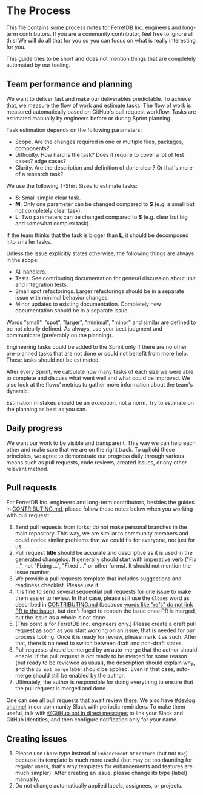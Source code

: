 # The Process

This file contains some process notes for FerretDB Inc. engineers and long-term contributors.
If you are a community contributor, feel free to ignore all this!
We will do all that for you so you can focus on what is really interesting for you.

This guide tries to be short and does not mention things that are completely automated by our tooling.

## Team performance and planning

We want to deliver fast and make our deliverables predictable.
To achieve that, we measure the flow of work and estimate tasks.
The flow of work is measured automatically based on GitHub's pull request workflow.
Tasks are estimated manually by engineers before or during Sprint planning.

Task estimation depends on the following parameters:

- Scope.
  Are the changes required in one or multiple files, packages, components?
- Difficulty.
  How hard is the task?
  Does it require to cover a lot of test cases?
  edge cases?
- Clarity.
  Are the description and definition of done clear?
  Or that's more of a research task?

We use the following T-Shirt Sizes to estimate tasks:

- **S**: Small simple clear task.
- **M**: Only one parameter can be changed compared to **S** (e.g. a small but not completely clear task).
- **L**: Two parameters can be changed compared to **S** (e.g. clear but big and somewhat complex task).

If the team thinks that the task is bigger than **L**, it should be decomposed into smaller tasks.

Unless the issue explicitly states otherwise, the following things are always in the scope:

- All handlers.
- Tests.
  See contributing documentation for general discussion about unit and integration tests.
- Small spot refactorings.
  Larger refactorings should be in a separate issue with minimal behavior changes.
- Minor updates to existing documentation.
  Completely new documentation should be in a separate issue.

Words "small", "spot", "larger", "minimal", "minor" and similar are defined to be not clearly defined.
As always, use your best judgment and communicate (preferably on the planning).

Engineering tasks could be added to the Sprint only if there are no other pre-planned tasks that are not done
or could not benefit from more help.
Those tasks should not be estimated.

After every Sprint, we calculate how many tasks of each size we were able to complete
and discuss what went well and what could be improved.
We also look at the flows' metrics to gather more information about the team's dynamic.

Estimation mistakes should be an exception, not a norm.
Try to estimate on the planning as best as you can.

## Daily progress

We want our work to be visible and transparent.
This way we can help each other and make sure that we are on the right track.
To uphold these principles, we agree to demonstrate our progress daily through various means such as
pull requests, code reviews, created issues, or any other relevant method.

## Pull requests

For FerretDB Inc. engineers and long-term contributors,
besides the guides in [CONTRIBUTING.md](../CONTRIBUTING.md),
please follow these notes below when you working with pull request:

1. Send pull requests from forks; do not make personal branches in the main repository.
   This way, we are similar to community members and could notice similar problems that we could fix for everyone,
   not just for us.
2. Pull request **title** should be accurate and descriptive as it is used in the generated changelog.
   It generally should start with imperative verb ("Fix …", not "Fixing …", "Fixed …" or other forms).
   It should not mention the issue number.
3. We provide a pull requests template that includes suggestions and readiness checklist.
   Please use it.
4. It is fine to send several sequential pull requests for one issue to make them easier to review.
   In that case, please still use the `Closes` word as described in [CONTRIBUTING.md](../CONTRIBUTING.md)
   (because [words like "refs" do not link PR to the issue](https://docs.github.com/en/issues/tracking-your-work-with-issues/linking-a-pull-request-to-an-issue#linking-a-pull-request-to-an-issue-using-a-keyword)),
   but don't forget to reopen the issue once PR is merged,
   but the issue as a whole is not done.
5. (This point is for FerretDB Inc. engineers only.)
   Please create a draft pull request as soon as you start working on an issue; that is needed for our process tooling.
   Once it is ready for review, please mark it as such.
   After that, there is no need to switch between draft and non-draft states.
6. Pull requests should be merged by an auto-merge that the author should enable.
   If the pull request is not ready to be merged for some reason (but ready to be reviewed as usual),
   the description should explain why, and the `do not merge` label should be applied.
   Even in that case, auto-merge should still be enabled by the author.
7. Ultimately, the author is responsible for doing everything to ensure that the pull request is merged and done.

One can see all pull requests that await review [there](https://github.com/pulls/review-requested?q=user%3AFerretDB+is%3Aopen).
We also have [#devlog channel](https://ferretdb.slack.com/archives/C02P0MR7VJS)
in our community Slack with periodic reminders.
To make them useful,
talk with [@GitHub bot in direct messages](https://ferretdb.slack.com/archives/D02P4EJPFGV)
to link your Slack and GitHub identities,
and then configure notification only for your name.

## Creating issues

1. Please use `Chore` type instead of `Enhancement` or `Feature` (but not `Bug`)
   because its template is much more useful
   (but may be too daunting for regular users, that's why templates for enhancements and features are much simpler).
   After creating an issue, please change its type (label) manually.
2. Do not change automatically applied labels, assignees, or projects.
